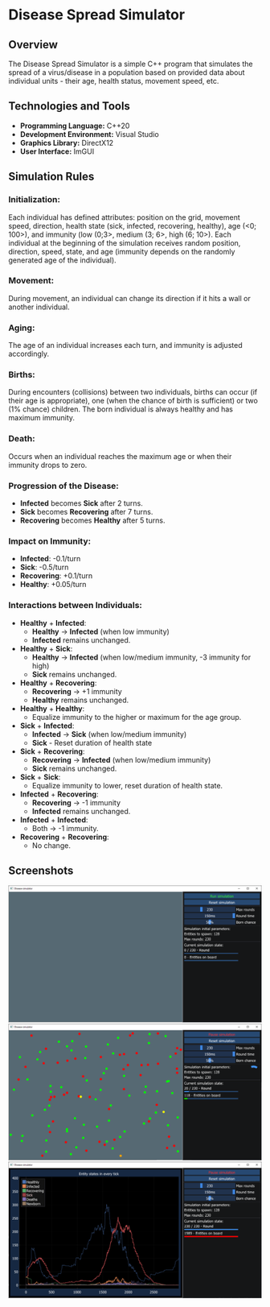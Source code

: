 # Disease Spread Simulator

## Overview
The Disease Spread Simulator is a simple C++ program that simulates the spread of a virus/disease in a population based on provided data about individual units - their age, health status, movement speed, etc.

## Technologies and Tools
- **Programming Language:** C++20
- **Development Environment:** Visual Studio
- **Graphics Library:** DirectX12
- **User Interface:** ImGUI

## Simulation Rules

### Initialization:
Each individual has defined attributes: position on the grid, movement speed, direction, health state (sick, infected, recovering, healthy), age (<0; 100>), and immunity (low (0;3>, medium (3; 6>, high (6; 10>).
Each individual at the beginning of the simulation receives random position, direction, speed, state, and age (immunity depends on the randomly generated age of the individual).

### Movement:
During movement, an individual can change its direction if it hits a wall or another individual.

### Aging:
The age of an individual increases each turn, and immunity is adjusted accordingly.

### Births:
During encounters (collisions) between two individuals, births can occur (if their age is appropriate), one (when the chance of birth is sufficient) or two (1% chance) children. The born individual is always healthy and has maximum immunity.

### Death:
Occurs when an individual reaches the maximum age or when their immunity drops to zero.

### Progression of the Disease:
- **Infected** becomes **Sick** after 2 turns.
- **Sick** becomes **Recovering** after 7 turns.
- **Recovering** becomes **Healthy** after 5 turns.

### Impact on Immunity:
- **Infected**: -0.1/turn
- **Sick**: -0.5/turn
- **Recovering**: +0.1/turn
- **Healthy**: +0.05/turn

### Interactions between Individuals:
- **Healthy** + **Infected**:
  - **Healthy** -> **Infected** (when low immunity)
  - **Infected** remains unchanged.
- **Healthy** + **Sick**:
  - **Healthy** -> **Infected** (when low/medium immunity, -3 immunity for high)
  - **Sick** remains unchanged.
- **Healthy** + **Recovering**:
  - **Recovering** -> +1 immunity
  - **Healthy** remains unchanged.
- **Healthy** + **Healthy**:
  - Equalize immunity to the higher or maximum for the age group.
- **Sick** + **Infected**:
  - **Infected** -> **Sick** (when low/medium immunity)
  - **Sick** - Reset duration of health state
- **Sick** + **Recovering**:
  - **Recovering** -> **Infected** (when low/medium immunity)
  - **Sick** remains unchanged.
- **Sick** + **Sick**:
  - Equalize immunity to lower, reset duration of health state.
- **Infected** + **Recovering**:
  - **Recovering** -> -1 immunity
  - **Infected** remains unchanged.
- **Infected** + **Infected**:
  - Both -> -1 immunity.
- **Recovering** + **Recovering**:
  - No change.

## Screenshots
![Before start](ss1.png)
![During simulation](ss2.png)
![After simulation](ss3.png)
